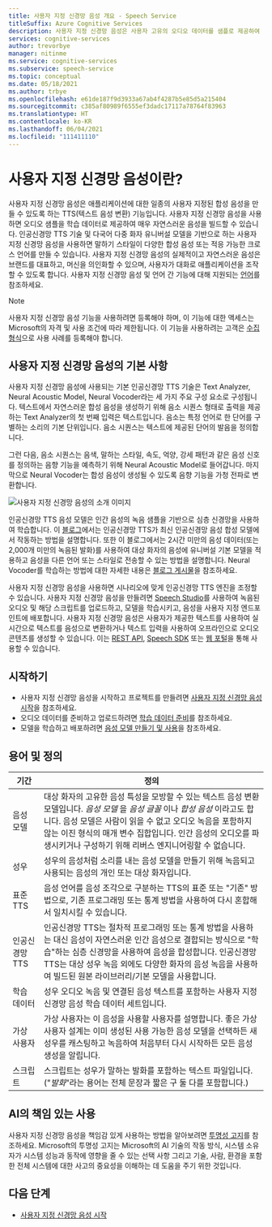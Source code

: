 ```yaml
---
title: 사용자 지정 신경망 음성 개요 - Speech Service
titleSuffix: Azure Cognitive Services
description: 사용자 지정 신경망 음성은 사용자 고유의 오디오 데이터를 샘플로 제공하여 애플리케이션에 대한 일종의 사용자 지정된 합성 음성을 만들 수 있도록 하는 텍스트 음성 변환 기능입니다.
services: cognitive-services
author: trevorbye
manager: nitinme
ms.service: cognitive-services
ms.subservice: speech-service
ms.topic: conceptual
ms.date: 05/18/2021
ms.author: trbye
ms.openlocfilehash: e61de187f9d3933a67ab4f4287b5e85d5a215404
ms.sourcegitcommit: c385af80989f6555ef3dadc17117a78764f83963
ms.translationtype: HT
ms.contentlocale: ko-KR
ms.lasthandoff: 06/04/2021
ms.locfileid: "111411110"
---
```

# <a name="what-is-custom-neural-voice"></a>사용자 지정 신경망 음성이란?

사용자 지정 신경망 음성은 애플리케이션에 대한 일종의 사용자 지정된 합성 음성을 만들 수 있도록 하는 TTS(텍스트 음성 변환) 기능입니다. 사용자 지정 신경망 음성을 사용하면 오디오 샘플을 학습 데이터로 제공하여 매우 자연스러운 음성을 빌드할 수 있습니다. 인공신경망 TTS 기술 및 다국어 다중 화자 유니버설 모델을 기반으로 하는 사용자 지정 신경망 음성을 사용하면 말하기 스타일이 다양한 합성 음성 또는 적응 가능한 크로스 언어를 만들 수 있습니다. 사용자 지정 신경망 음성의 실제적이고 자연스러운 음성은 브랜드를 대표하고, 머신을 의인화할 수 있으며, 사용자가 대화로 애플리케이션을 조작할 수 있도록 합니다. 사용자 지정 신경망 음성 및 언어 간 기능에 대해 지원되는 [언어](language-support.md#customization)를 참조하세요.

> [!NOTE]
> 사용자 지정 신경망 음성 기능을 사용하려면 등록해야 하며, 이 기능에 대한 액세스는 Microsoft의 자격 및 사용 조건에 따라 제한됩니다. 이 기능을 사용하려는 고객은 [수집 형식](https://aka.ms/customneural)으로 사용 사례를 등록해야 합니다.

## <a name="the-basics-of-custom-neural-voice"></a>사용자 지정 신경망 음성의 기본 사항

사용자 지정 신경망 음성에 사용되는 기본 인공신경망 TTS 기술은 Text Analyzer, Neural Acoustic Model, Neural Vocoder라는 세 가지 주요 구성 요소로 구성됩니다. 텍스트에서 자연스러운 합성 음성을 생성하기 위해 음소 시퀀스 형태로 출력을 제공하는 Text Analyzer의 첫 번째 입력은 텍스트입니다. 음소는 특정 언어로 한 단어를 구별하는 소리의 기본 단위입니다. 음소 시퀀스는 텍스트에 제공된 단어의 발음을 정의합니다. 

그런 다음, 음소 시퀀스는 음색, 말하는 스타일, 속도, 억양, 강세 패턴과 같은 음성 신호를 정의하는 음향 기능을 예측하기 위해 Neural Acoustic Model로 들어갑니다. 마지막으로 Neural Vocoder는 합성 음성이 생성될 수 있도록 음향 기능을 가청 전파로 변환합니다.

![사용자 지정 신경망 음성의 소개 이미지](./media/custom-voice/cnv-intro.png)

인공신경망 TTS 음성 모델은 인간 음성의 녹음 샘플을 기반으로 심층 신경망을 사용하여 학습합니다. 이 [블로그](https://techcommunity.microsoft.com/t5/azure-ai/neural-text-to-speech-extends-support-to-15-more-languages-with/ba-p/1505911)에서는 인공신경망 TTS가 최신 인공신경망 음성 합성 모델에서 작동하는 방법을 설명합니다. 또한 이 블로그에서는 2시간 미만의 음성 데이터(또는 2,000개 미만의 녹음된 발화)를 사용하여 대상 화자의 음성에 유니버설 기본 모델을 적용하고 음성을 다른 언어 또는 스타일로 전송할 수 있는 방법을 설명합니다. Neural Vocoder를 학습하는 방법에 대한 자세한 내용은 [블로그 게시물](https://techcommunity.microsoft.com/t5/azure-ai/azure-neural-tts-upgraded-with-hifinet-achieving-higher-audio/ba-p/1847860)을 참조하세요.

사용자 지정 신경망 음성을 사용하면 시나리오에 맞게 인공신경망 TTS 엔진을 조정할 수 있습니다. 사용자 지정 신경망 음성을 만들려면 [Speech Studio](https://speech.microsoft.com/customvoice)를 사용하여 녹음된 오디오 및 해당 스크립트를 업로드하고, 모델을 학습시키고, 음성을 사용자 지정 엔드포인트에 배포합니다. 사용자 지정 신경망 음성은 사용자가 제공한 텍스트를 사용하여 실시간으로 텍스트를 음성으로 변환하거나 텍스트 입력을 사용하여 오프라인으로 오디오 콘텐츠를 생성할 수 있습니다. 이는 [REST API](./rest-text-to-speech.md), [Speech SDK](./get-started-text-to-speech.md) 또는 [웹 포털](https://speech.microsoft.com/audiocontentcreation)을 통해 사용할 수 있습니다.

## <a name="get-started"></a>시작하기

* 사용자 지정 신경망 음성을 시작하고 프로젝트를 만들려면 [사용자 지정 신경망 음성 시작](how-to-custom-voice.md)을 참조하세요.
* 오디오 데이터를 준비하고 업로드하려면 [학습 데이터 준비](how-to-custom-voice-prepare-data.md)를 참조하세요.
* 모델을 학습하고 배포하려면 [음성 모델 만들기 및 사용](how-to-custom-voice-create-voice.md)을 참조하세요.

## <a name="terms-and-definitions"></a>용어 및 정의

| **기간**      | **정의**                                                                                                                                                                                                                                                                                                                                                                                       |
|---------------|------------------------------------------------------------------------------------------------------------------------------------------------------------------------------------------------------------------------------------------------------------------------------------------------------------------------------------------------------------------------------------------------------|
| 음성 모델   | 대상 화자의 고유한 음성 특성을 모방할 수 있는 텍스트 음성 변환 모델입니다. *음성 모델* 을 *음성 글꼴* 이나 *합성 음성* 이라고도 합니다. 음성 모델은 사람이 읽을 수 없고 오디오 녹음을 포함하지 않는 이진 형식의 매개 변수 집합입니다. 인간 음성의 오디오를 파생시키거나 구성하기 위해 리버스 엔지니어링할 수 없습니다. |
| 성우  | 성우의 음성처럼 소리를 내는 음성 모델을 만들기 위해 녹음되고 사용되는 음성의 개인 또는 대상 화자입니다.                                                                                                                                                                                                                                                   |
| 표준 TTS  | 음성 언어를 음성 조각으로 구분하는 TTS의 표준 또는 "기존" 방법으로, 기존 프로그래밍 또는 통계 방법을 사용하여 다시 혼합해서 일치시킬 수 있습니다.                                                                                                                                                                                                    |
| 인공신경망 TTS    | 인공신경망 TTS는 절차적 프로그래밍 또는 통계 방법을 사용하는 대신 음성이 자연스러운 인간 음성으로 결합되는 방식으로 "학습"하는 심층 신경망을 사용하여 음성을 합성합니다. 인공신경망 TTS는 대상 성우 녹음 외에도 다양한 화자의 음성 녹음을 사용하여 빌드된 원본 라이브러리/기본 모델을 사용합니다.          |
| 학습 데이터 | 성우 오디오 녹음 및 연결된 음성 텍스트를 포함하는 사용자 지정 신경망 음성 학습 데이터 세트입니다.                                                                                                                                                                                                                                                               |
| 가상 사용자       | 가상 사용자는 이 음성을 사용할 사용자를 설명합니다. 좋은 가상 사용자 설계는 이미 생성된 사용 가능한 음성 모델을 선택하든 새 성우를 캐스팅하고 녹음하여 처음부터 다시 시작하든 모든 음성 생성을 알립니다.                                                                                                |
| 스크립트        | 스크립트는 성우가 말하는 발화를 포함하는 텍스트 파일입니다. ("*발화*"라는 용어는 전체 문장과 짧은 구 둘 다를 포함합니다.)                                                                                                                                                                                                                               |

## <a name="responsible-use-of-ai"></a>AI의 책임 있는 사용

사용자 지정 신경망 음성을 책임감 있게 사용하는 방법을 알아보려면 [투명성 고지](/legal/cognitive-services/speech-service/custom-neural-voice/transparency-note-custom-neural-voice?context=/azure/cognitive-services/speech-service/context/context)를 참조하세요. Microsoft의 투명성 고지는 Microsoft의 AI 기술의 작동 방식, 시스템 소유자가 시스템 성능과 동작에 영향을 줄 수 있는 선택 사항 그리고 기술, 사람, 환경을 포함한 전체 시스템에 대한 사고의 중요성을 이해하는 데 도움을 주기 위한 것입니다.

## <a name="next-steps"></a>다음 단계

* [사용자 지정 신경망 음성 시작](how-to-custom-voice.md)
